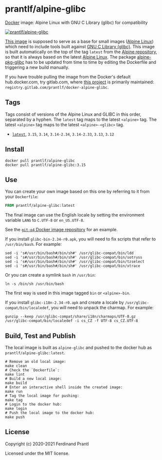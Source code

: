 # prantlf/alpine-glibc

[Docker] image: Alpine Linux with GNU C Library (glibc) for compatibility

[![prantlf/alpine-glibc](http://dockeri.co/image/prantlf/alpine-glibc)](https://hub.docker.com/repository/docker/prantlf/alpine-glibc/)

[This image] is supposed to serve as a base for small images ([Alpine Linux]) which need to include tools built against [GNU C Library (glibc)]. This image is built automatically on the top of the tag `latest` from the [Alpine repository], so that it is always based on the latest [Alpine Linux]. The package [alpine-pkg-glibc] has to be updated from time to time by editing the Dockerfile and triggering a new build manually.

If you have trouble pulling the image from the Docker's default hub.docker.com, try gitlab.com, where [this project] is primarily maintained: `registry.gitlab.com/prantlf/docker-alpine-glibc`.

## Tags

Tags consist of versions of the Alpine Linux and GLIBC in this order, separated by a hyphen. The `latest` tag maps to the latest `<alpine>` tag. The latest `<alpine>` tag maps to the latest `<alpine>-<glibc>` tag.

- [`latest`], `3.15`, `3.14`, `3.14-2.34`, `3.14-2.33`, `3.13`, `3.12`

## Install

```
docker pull prantlf/alpine-glibc
docker pull prantlf/alpine-glibc:3.15
```

## Use

You can create your own image based on this one by referring to it from your `Dockerfile`:

```dockerfile
FROM prantlf/alpine-glibc:latest
```

The final image can use the English locale by setting the environment variable `LANG` to  `C.UTF-8` or `en_US.UTF-8`.

See the [`git-p4` Docker image repository] for an example.

If you install `glibc-bin-2.34-r0.apk`, you will need to fix scripts that refer to `/usr/bin/bash`. For example:

    sed -i 's#/usr/bin/bash#/bin/sh#' /usr/glibc-compat/bin/ldd
    sed -i 's#/usr/bin/bash#/bin/sh#' /usr/glibc-compat/bin/sotruss
    sed -i 's#/usr/bin/bash#/bin/sh#' /usr/glibc-compat/bin/tzselect
    sed -i 's#/usr/bin/bash#/bin/sh#' /usr/glibc-compat/bin/xtrace

Or you can create a symlink `bash` in `/usr/bin`:

    ln -s /bin/sh /usr/bin/bash

The first way is used in this image tagged `bin` or `<alpine>-bin`.

If you install `glibc-i18n-2.34-r0.apk` and create a locale by `/usr/glibc-compat/bin/localedef`, you will need to unpack the charmap. For example:

    gunzip --keep /usr/glibc-compat/share/i18n/charmaps/UTF-8.gz
    /usr/glibc-compat/bin/localedef -i cs_CZ -f UTF-8 cs_CZ.UTF-8

## Build, Test and Publish

The local image is built as `alpine-glibc` and pushed to the docker hub as `prantlf/alpine-glibc:latest`.

    # Remove an old local image:
    make clean
    # Check the `Dockerfile`:
    make lint
    # Build a new local image:
    make build
    # Enter an interactive shell inside the created image:
    make run
    # Tag the local image for pushing:
    make tag
    # Login to the docker hub:
    make login
    # Push the local image to the docker hub:
    make push

## License

Copyright (c) 2020-2021 Ferdinand Prantl

Licensed under the MIT license.

[Docker]: https://www.docker.com/
[This image]: https://hub.docker.com/repository/docker/prantlf/alpine-glibc
[this project]: https://gitlab.com/prantlf/docker-alpine-glibc#prantlfalpine-glibc
[`latest`]: https://hub.docker.com/repository/docker/prantlf/alpine-glibc/tags
[GNU C Library (glibc)]: https://www.gnu.org/software/libc/
[alpine-pkg-glibc]: https://github.com/sgerrand/alpine-pkg-glibc#readme
[Alpine repository]: https://hub.docker.com/_/alpine
[Alpine Linux]: https://alpinelinux.org/
[`git-p4` Docker image repository]: https://github.com/prantlf/docker-git-p4#readme
